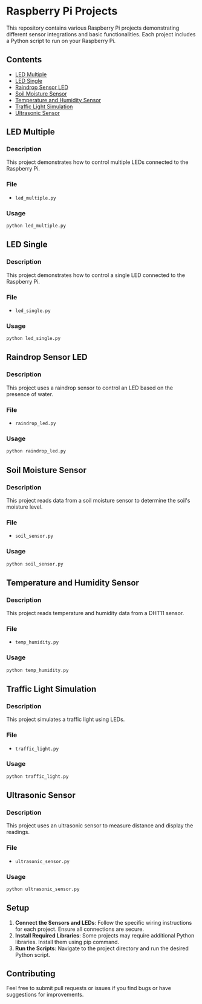 # Raspberry Pi Projects

This repository contains various Raspberry Pi projects demonstrating different sensor integrations and basic functionalities. Each project includes a Python script to run on your Raspberry Pi.

## Contents

- [LED Multiple](#led-multiple)
- [LED Single](#led-single)
- [Raindrop Sensor LED](#raindrop-sensor-led)
- [Soil Moisture Sensor](#soil-moisture-sensor)
- [Temperature and Humidity Sensor](#temperature-and-humidity-sensor)
- [Traffic Light Simulation](#traffic-light-simulation)
- [Ultrasonic Sensor](#ultrasonic-sensor)

## LED Multiple

### Description
This project demonstrates how to control multiple LEDs connected to the Raspberry Pi.

### File
- `led_multiple.py`

### Usage
```bash
python led_multiple.py
```
## LED Single

### Description
This project demonstrates how to control a single LED connected to the Raspberry Pi.

### File
- `led_single.py`

### Usage
```bash
python led_single.py
```

## Raindrop Sensor LED

### Description
This project uses a raindrop sensor to control an LED based on the presence of water.

### File
- `raindrop_led.py`

### Usage
```bash
python raindrop_led.py
```

## Soil Moisture Sensor

### Description
This project reads data from a soil moisture sensor to determine the soil's moisture level.

### File
- `soil_sensor.py`

### Usage
```bash
python soil_sensor.py
```

## Temperature and Humidity Sensor

### Description
This project reads temperature and humidity data from a DHT11 sensor.

### File
- `temp_humidity.py`

### Usage
```bash
python temp_humidity.py
```

## Traffic Light Simulation

### Description
This project simulates a traffic light using LEDs.

### File
- `traffic_light.py`

### Usage
```bash
python traffic_light.py
```

## Ultrasonic Sensor

### Description
This project uses an ultrasonic sensor to measure distance and display the readings.

### File
- `ultrasonic_sensor.py`

### Usage
```bash
python ultrasonic_sensor.py
```

## Setup

1. **Connect the Sensors and LEDs**: Follow the specific wiring instructions for each project. Ensure all connections are secure.
2. **Install Required Libraries**: Some projects may require additional Python libraries. Install them using pip command.
3. **Run the Scripts**: Navigate to the project directory and run the desired Python script.

## Contributing

Feel free to submit pull requests or issues if you find bugs or have suggestions for improvements.
